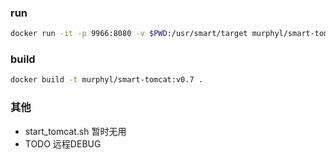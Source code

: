 ### run
```sh
docker run -it -p 9966:8080 -v $PWD:/usr/smart/target murphyl/smart-tomcat:v0.7
```

### build
```sh
docker build -t murphyl/smart-tomcat:v0.7 .
```

### 其他

- start_tomcat.sh 暂时无用
- TODO 远程DEBUG
